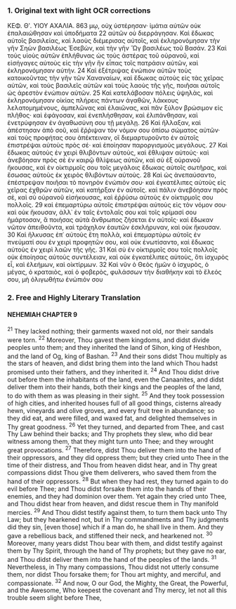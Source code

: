 ### 1. Original text with light OCR corrections

ΚΕΦ. Θʹ. ΥΙΟΥ ΑΧΑΛΙΑ. 863
μῳ, οὐχ ὑστέρησαν· ἱμάτια αὐτῶν οὐκ ἐπαλαιώθησαν καὶ ὑποδήματα
22 αὐτῶν οὐ διερράγησαν. Καὶ ἔδωκας αὐτοῖς βασιλείας, καὶ
λαοὺς διέμερισας αὐτοῖς, καὶ ἐκληρονόμησαν τὴν γῆν Σηὼν βασιλέως
Ἑσεβὼν, καὶ τὴν γῆν Ὤγ βασιλέως τοῦ Βασάν.
23 Καὶ τοὺς υἱοὺς αὐτῶν ἐπλήθυνας ὡς τοὺς ἀστέρας τοῦ οὐρανοῦ, καὶ
εἰσήγαγες αὐτοὺς εἰς τὴν γῆν ἣν εἶπας τοῖς πατράσιν αὐτῶν, καὶ
ἐκληρονόμησαν αὐτήν.
24 Καὶ ἐξέτριψας ἐνώπιον αὐτῶν τοὺς κατοικοῦντας τὴν γῆν τῶν
Χαναναίων, καὶ ἔδωκας αὐτοὺς εἰς τὰς χεῖρας αὐτῶν, καὶ τοὺς
βασιλεῖς αὐτῶν καὶ τοὺς λαοὺς τῆς γῆς, ποιῆσαι αὐτοῖς ὡς ἀρεστὸν
ἐνώπιον αὐτῶν.
25 Καὶ κατελάβοσαν πόλεις ὑψηλὰς, καὶ ἐκληρονόμησαν οἰκίας
πλήρεις πάντων ἀγαθῶν, λάκκους λελατομημένους, ἀμπελῶνας καὶ
ἐλαιῶνας, καὶ πᾶν ξύλον βρώσιμον εἰς πλῆθος· καὶ ἐφάγοσαν, καὶ
ἐνεπλήσθησαν, καὶ ἐλιπάνθησαν, καὶ ἐνετρύφησαν ἐν ἀγαθωσύνη
σου τῇ μεγάλῃ.
26 Καὶ ἤλλαξαν, καὶ ἀπέστησαν ἀπὸ σοῦ, καὶ ἔῤῥιψαν τὸν νόμον
σου ὀπίσω σώματος αὐτῶν· καὶ τοὺς προφήτας σου ἀπέκτειναν, οἳ
διεμαρτυροῦντο ἐν αὐτοῖς ἐπιστρέψαι αὐτοὺς πρὸς σέ· καὶ ἐποίησαν
παροργισμοὺς μεγάλους.
27 Καὶ ἔδωκας αὐτοὺς ἐν χειρὶ θλιβόντων αὐτοὺς, καὶ ἔθλιψαν
αὐτούς· καὶ ἀνεβόησαν πρὸς σὲ ἐν καιρῷ θλίψεως αὐτῶν, καὶ σὺ
ἐξ οὐρανοῦ ἤκουσας, καὶ ἐν οἰκτιρμοῖς σου τοῖς μεγάλοις ἔδωκας
αὐτοῖς σωτῆρας, καὶ ἔσωσας αὐτοὺς ἐκ χειρὸς θλιβόντων αὐτοὺς.
28 Καὶ ὡς ἀνεπαύσαντο, ἐπέστρεψαν ποιῆσαι τὸ πονηρὸν ἐνώπιόν
σου· καὶ ἐγκατέλιπες αὐτοὺς εἰς χεῖρας ἐχθρῶν αὐτῶν, καὶ κατήρξαν
ἐν αὐτοῖς. καὶ πάλιν ἀνεβόησαν πρὸς σὲ, καὶ σὺ οὐρανοῦ εἰσήκουσας,
καὶ ἐῤῥύσω αὐτοὺς ἐν οἰκτιρμοῖς σου πολλοῖς.
29 καὶ ἐπεμαρτύρω αὐτοῖς ἐπιστρέψαι αὐτοὺς εἰς τὸν νόμον σου· καὶ
οὐκ ἤκουσαν, ἀλλ᾿ ἐν ταῖς ἐντολαῖς σου καὶ τοῖς κρίμασί σου
ἡμάρτοσαν, ἃ ποιήσας αὐτὰ ἄνθρωπος ζήσεται ἐν αὐτοῖς· καὶ ἔδωκαν
νῶτον ἀπειθοῦντα, καὶ τράχηλον ἑαυτῶν ἐσκλήρυναν, καὶ οὐκ
ἤκουσαν.
30 Καὶ ἤλκυσας ἐπ᾿ αὐτοὺς ἔτη πολλὰ, καὶ ἐπεμαρτύρω αὐτοῖς ἐν
πνεύματί σου ἐν χειρὶ προφητῶν σου, καὶ οὐκ ἐνωτίσαντο, καὶ ἔδωκας
αὐτοὺς ἐν χειρὶ λαῶν τῆς γῆς.
31 Καὶ σὺ ἐν οἰκτιρμοῖς σου τοῖς πολλοῖς οὐκ ἐποίησας αὐτοὺς
συντέλειαν, καὶ οὐκ ἐγκατέλιπες αὐτοὺς, ὅτι ἰσχυρὸς εἶ, καὶ ἐλεήμων,
καὶ οἰκτίρμων.
32 Καὶ νῦν ὁ Θεὸς ἡμῶν ὁ ἰσχυρὸς, ὁ μέγας, ὁ κραταιὸς, καὶ ὁ
φοβερὸς, φυλάσσων τὴν διαθήκην καὶ τὸ ἔλεός σου, μὴ ὀλιγωθήτω
ἐνώπιόν σου

### 2. Free and Highly Literary Translation

#### NEHEMIAH CHAPTER 9

<sup>21</sup> They lacked nothing;
their garments waxed not old,
nor their sandals were torn.
<sup>22</sup> Moreover, Thou gavest them kingdoms,
and didst divide peoples unto them;
and they inherited the land of Sihon, king of Heshbon,
and the land of Og, king of Bashan.
<sup>23</sup> And their sons didst Thou multiply as the stars of heaven,
and didst bring them into the land
which Thou hadst promised unto their fathers,
and they inherited it.
<sup>24</sup> And Thou didst drive out before them
the inhabitants of the land, even the Canaanites,
and didst deliver them into their hands,
both their kings and the peoples of the land,
to do with them as was pleasing in their sight.
<sup>25</sup> And they took possession of high cities,
and inherited houses full of all good things,
cisterns already hewn,
vineyards and olive groves,
and every fruit tree in abundance;
so they did eat, and were filled, and waxed fat,
and delighted themselves in Thy great goodness.
<sup>26</sup> Yet they turned, and departed from Thee,
and cast Thy Law behind their backs;
and Thy prophets they slew,
who did bear witness among them,
that they might turn unto Thee;
and they wrought great provocations.
<sup>27</sup> Therefore, didst Thou deliver them into the hand of their oppressors,
and they did oppress them;
but they cried unto Thee in the time of their distress,
and Thou from heaven didst hear,
and in Thy great compassions didst Thou give them deliverers,
who saved them from the hand of their oppressors.
<sup>28</sup> But when they had rest,
they turned again to do evil before Thee;
and Thou didst forsake them into the hands of their enemies,
and they had dominion over them.
Yet again they cried unto Thee,
and Thou didst hear from heaven,
and didst rescue them in Thy manifold mercies.
<sup>29</sup> And Thou didst testify against them,
to turn them back unto Thy Law;
but they hearkened not,
but in Thy commandments and Thy judgments
did they sin,
[even those] which if a man do, he shall live in them.
And they gave a rebellious back,
and stiffened their neck,
and hearkened not.
<sup>30</sup> Moreover, many years didst Thou bear with them,
and didst testify against them by Thy Spirit,
through the hand of Thy prophets;
but they gave no ear,
and Thou didst deliver them into the hand of the peoples of the lands.
<sup>31</sup> Nevertheless, in Thy many compassions,
Thou didst not utterly consume them,
nor didst Thou forsake them;
for Thou art mighty, and merciful, and compassionate.
<sup>32</sup> And now, O our God, the Mighty, the Great,
the Powerful, and the Awesome,
Who keepest the covenant and Thy mercy,
let not all this trouble seem slight before Thee,